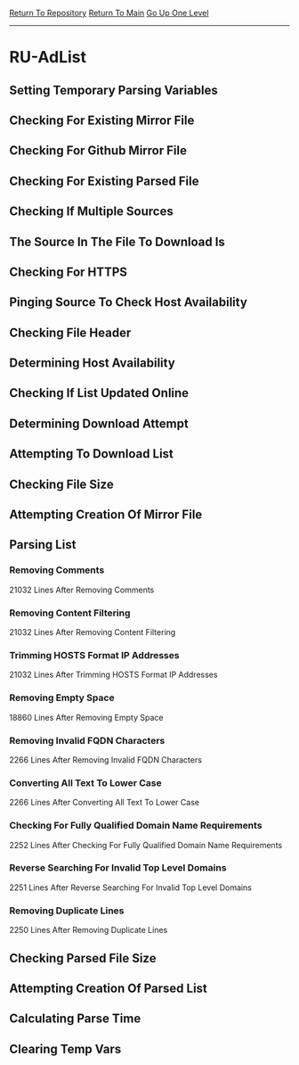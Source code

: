 [Return To Repository](https://github.com/deathbybandaid/piholeparser/)
[Return To Main](https://github.com/deathbybandaid/piholeparser/blob/master/RecentRunLogs/Mainlog.md)
[Go Up One Level](https://github.com/deathbybandaid/piholeparser/blob/master/RecentRunLogs/TopLevelScripts/30-Processing-External-Blacklists.md)
____________________________________
# RU-AdList
## Setting Temporary Parsing Variables
## Checking For Existing Mirror File
## Checking For Github Mirror File
## Checking For Existing Parsed File
## Checking If Multiple Sources
## The Source In The File To Download Is
## Checking For HTTPS
## Pinging Source To Check Host Availability
## Checking File Header
## Determining Host Availability
## Checking If List Updated Online
## Determining Download Attempt
## Attempting To Download List
## Checking File Size
## Attempting Creation Of Mirror File
## Parsing List
### Removing Comments
21032 Lines After Removing Comments
### Removing Content Filtering
21032 Lines After Removing Content Filtering
### Trimming HOSTS Format IP Addresses
21032 Lines After Trimming HOSTS Format IP Addresses
### Removing Empty Space
18860 Lines After Removing Empty Space
### Removing Invalid FQDN Characters
2266 Lines After Removing Invalid FQDN Characters
### Converting All Text To Lower Case
2266 Lines After Converting All Text To Lower Case
### Checking For Fully Qualified Domain Name Requirements
2252 Lines After Checking For Fully Qualified Domain Name Requirements
### Reverse Searching For Invalid Top Level Domains
2251 Lines After Reverse Searching For Invalid Top Level Domains
### Removing Duplicate Lines
2250 Lines After Removing Duplicate Lines
## Checking Parsed File Size
## Attempting Creation Of Parsed List
## Calculating Parse Time
## Clearing Temp Vars
